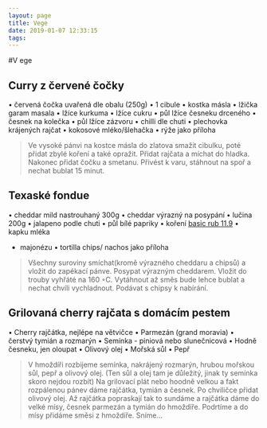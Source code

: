 ```yaml
---
layout: page
title: Vege
date: 2019-01-07 12:33:15
tags:
---
```

#V ege

## Curry z červené čočky

• červená čočka uvařená dle obalu (250g)
• 1 cibule
• kostka másla
• lžička garam masala
• lžíce kurkuma
• lžíce cukru
• půl lžíce česneku drceného
• česnek na kolečka
• půl lžíce zázvoru
• chilli dle chuti
• plechovka krájených rajčat
• kokosové mléko/šlehačka
• rýže jako příloha
>Ve vysoké pánvi na kostce másla do zlatova smažit cibulku,
poté přidat zbylé koření a také opražit. Přidat rajčata a míchat do hladka. Nakonec přidat čočku a smetanu. Přivést k
varu, stáhnout na spoř a nechat bublat 15 minut.

## Texaské fondue

• cheddar mild nastrouhaný 300g
• cheddar výrazný na posypání
• lučina 200g
• jalapeno podle chuti
• půl bílé papriky
• koření [basic rub 11.9](/Omacky/index.html#Basic-rub)
• kapku mléka
* majonézu
• tortilla chips/ nachos jako příloha
>Všechny suroviny smíchat(kromě výrazného cheddaru a
chipsů) a vložit do zapékací pánve. Posypat výrazným cheddarem. Vložit do trouby vyhřáté na 160 ◦C. Vytáhnout až
směs bude lehce bublat a nechat chvíli vychladnout. Podávat
s chipsy k nabírání.

## Grilovaná cherry rajčata s domácím pestem

• Cherry rajčátka, nejlépe na větvičce
• Parmezán (grand moravia)
• čerstvý tymián a rozmarýn
• Semínka - piniová nebo slunečnicová
• Hodně česneku, jen oloupat
• Olivový olej
• Mořská sůl
• Pepř
>V hmoždíři rozbijeme semínka, nakrájený rozmarýn, hrubou
mořskou sůl, pepř a olivový olej. (Ten sůl a olej tam je důležitý, jinak ty semínka skoro nejdou rozbít)
Na grilovací plát nebo hoodně velkou a fakt rozpálenou pánev
dáme rajčátka, tymián a česnek. Po chviličce přidat olivový
olej. Až rajčátka popraskají tak to sundáme a rajčátka dáme
do velké mísy, česnek parmezán a tymián do hmoždíře. Podrtíme a do mísy přidáme směsi z hmoždíře. Sníme...
